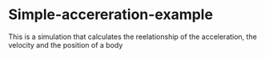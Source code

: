 # Simple-accereration-example
 
This is a simulation that calculates the reelationship of the acceleration, the velocity and the position of a body  
